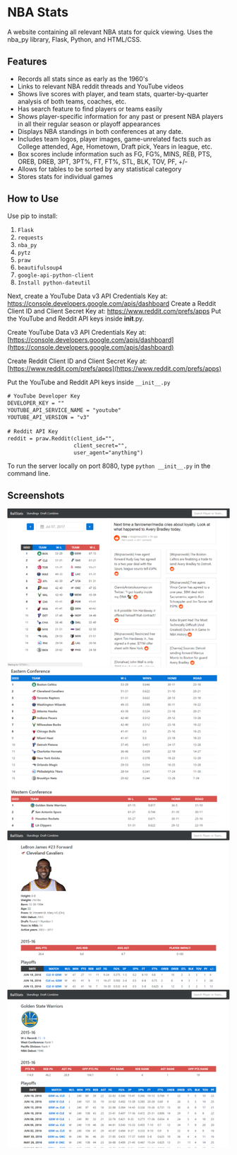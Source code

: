 # NBA Stats
A website containing all relevant NBA stats for quick viewing. Uses the nba_py library, Flask, Python, and HTML/CSS.

## Features
* Records all stats since as early as the 1960's
* Links to relevant NBA reddit threads and YouTube videos
* Shows live scores with player, and team stats, quarter-by-quarter analysis of both teams, coaches, etc.
* Has search feature to find players or teams easily
* Shows player-specific information for any past or present NBA players in all their regular season or playoff appearances
* Displays NBA standings in both conferences at any date.
* Includes team logos, player images, game-unrelated facts such as College attended, Age, Hometown, Draft pick, Years in league, etc.
* Box scores include information such as FG, FG%, MINS, REB, PTS, OREB, DREB, 3PT, 3PT%, FT, FT%, STL, BLK, TOV, PF, +/-
* Allows for tables to be sorted by any statistical category
* Stores stats for individual games

## How to Use
Use pip to install:
1. ```Flask```
2. ```requests```
3. ```nba_py```
4. ```pytz```
5. ```praw```
6. ```beautifulsoup4```
7. ```google-api-python-client```
8. ```Install python-dateutil```

Next, create a YouTube Data v3 API Credentials Key at: https://console.developers.google.com/apis/dashboard
Create a Reddit Client ID and Client Secret Key at: https://www.reddit.com/prefs/apps
Put the YouTube and Reddit API keys inside __init__.py.

Create YouTube Data v3 API Credentials Key at:
[https://console.developers.google.com/apis/dashboard](https://console.developers.google.com/apis/dashboard)

Create Reddit Client ID and Client Secret Key at:
[https://www.reddit.com/prefs/apps](https://www.reddit.com/prefs/apps)

Put the YouTube and Reddit API keys inside `__init__.py`

```
# YouTube Developer Key
DEVELOPER_KEY = ""
YOUTUBE_API_SERVICE_NAME = "youtube"
YOUTUBE_API_VERSION = "v3"

# Reddit API Key
reddit = praw.Reddit(client_id="",
                     client_secret="",
                     user_agent="anything")
```

To run the server locally on port 8080, type ```python __init__.py``` in the command line.

## Screenshots
![Screenshot](https://github.com/anup-deb/NBAStats/blob/master/images/sc1.PNG)
![Screenshot](https://github.com/anup-deb/NBAStats/blob/master/images/sc2.PNG)
![Screenshot](https://github.com/anup-deb/NBAStats/blob/master/images/sc3.PNG)
![Screenshot](https://github.com/anup-deb/NBAStats/blob/master/images/sc4.PNG)
